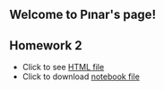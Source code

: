 ## Welcome to Pınar's page!


## Homework 2
* Click to see [HTML file](HW2.html)
* Click to download [notebook file](HW2.ipynb)
